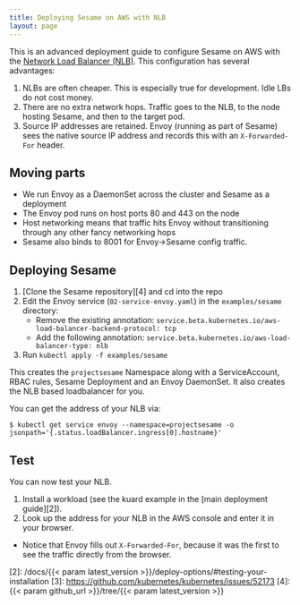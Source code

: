 ```yaml
---
title: Deploying Sesame on AWS with NLB
layout: page
---
```


This is an advanced deployment guide to configure Sesame on AWS with the [Network Load Balancer (NLB)][1].
This configuration has several advantages:

1. NLBs are often cheaper. This is especially true for development. Idle LBs do not cost money.
2. There are no extra network hops. Traffic goes to the NLB, to the node hosting Sesame, and then to the target pod.
3. Source IP addresses are retained. Envoy (running as part of Sesame) sees the native source IP address and records this with an `X-Forwarded-For` header.

## Moving parts

- We run Envoy as a DaemonSet across the cluster and Sesame as a deployment
- The Envoy pod runs on host ports 80 and 443 on the node
- Host networking means that traffic hits Envoy without transitioning through any other fancy networking hops
- Sesame also binds to 8001 for Envoy->Sesame config traffic.

## Deploying Sesame

1. [Clone the Sesame repository][4] and cd into the repo 
2. Edit the Envoy service (`02-service-envoy.yaml`) in the `examples/sesame` directory:
    - Remove the existing annotation: `service.beta.kubernetes.io/aws-load-balancer-backend-protocol: tcp`
    - Add the following annotation: `service.beta.kubernetes.io/aws-load-balancer-type: nlb`
3. Run `kubectl apply -f examples/sesame`

This creates the `projectsesame` Namespace along with a ServiceAccount, RBAC rules, Sesame Deployment and an Envoy DaemonSet. 
It also creates the NLB based loadbalancer for you.

You can get the address of your NLB via:

```
$ kubectl get service envoy --namespace=projectsesame -o jsonpath='{.status.loadBalancer.ingress[0].hostname}'
```

## Test

You can now test your NLB.

1. Install a workload (see the kuard example in the [main deployment guide][2]).
2. Look up the address for your NLB in the AWS console and enter it in your browser.
  - Notice that Envoy fills out `X-Forwarded-For`, because it was the first to see the traffic directly from the browser.

[1]: https://aws.amazon.com/blogs/aws/new-network-load-balancer-effortless-scaling-to-millions-of-requests-per-second/
[2]: /docs/{{< param latest_version >}}/deploy-options/#testing-your-installation
[3]: https://github.com/kubernetes/kubernetes/issues/52173
[4]: {{< param github_url >}}/tree/{{< param latest_version >}}
